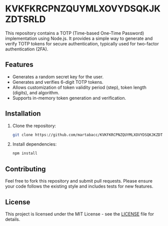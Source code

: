 
# KVKFKRCPNZQUYMLXOVYDSQKJKZDTSRLD

This repository contains a TOTP (Time-based One-Time Password) implementation using Node.js. It provides a simple way to generate and verify TOTP tokens for secure authentication, typically used for two-factor authentication (2FA).

## Features
- Generates a random secret key for the user.
- Generates and verifies 6-digit TOTP tokens.
- Allows customization of token validity period (step), token length (digits), and algorithm.
- Supports in-memory token generation and verification.

## Installation

1. Clone the repository:
   ```bash
   git clone https://github.com/martabacc/KVKFKRCPNZQUYMLXOVYDSQKJKZDTSRLD.git
   ```

2. Install dependencies:
   ```bash
   npm install
   ```

## Contributing

Feel free to fork this repository and submit pull requests. Please ensure your code follows the existing style and includes tests for new features.

## License

This project is licensed under the MIT License - see the [LICENSE](LICENSE) file for details.
